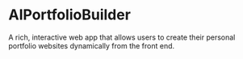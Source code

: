 # AIPortfolioBuilder
A rich, interactive web app that allows users to create their personal portfolio websites dynamically from the front end.
